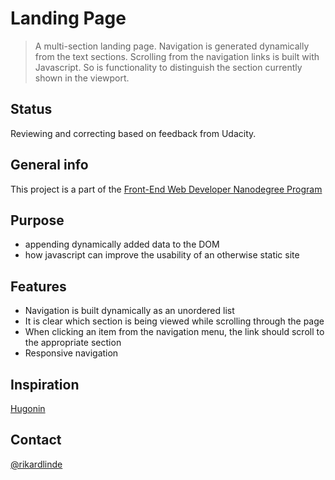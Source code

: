 # Landing Page
> A multi-section landing page. Navigation is generated dynamically from the text sections. Scrolling from the navigation links is built with Javascript. So is functionality to distinguish the section currently shown in the viewport.


## Status
Reviewing and correcting based on feedback from Udacity.


## General info
This project is a part of the [Front-End Web Developer Nanodegree Program](https://www.udacity.com/course/front-end-web-developer-nanodegree--nd0011)


## Purpose

* appending dynamically added data to the DOM
* how javascript can improve the usability of an otherwise static site


## Features

* Navigation is built dynamically as an unordered list
* It is clear which section is being viewed while scrolling through the page
* When clicking an item from the navigation menu, the link should scroll to the appropriate section
* Responsive navigation


## Inspiration

[Hugonin](https://github.com/hugonin/landing-page)


## Contact

[@rikardlinde](https://github.com/rikardlinde)
